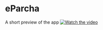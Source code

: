# eParcha
A short preview of the app
[![Watch the video](https://img.youtube.com/vi/VJCkm1OLw38/maxresdefault.jpg)](https://youtu.be/VJCkm1OLw38)
